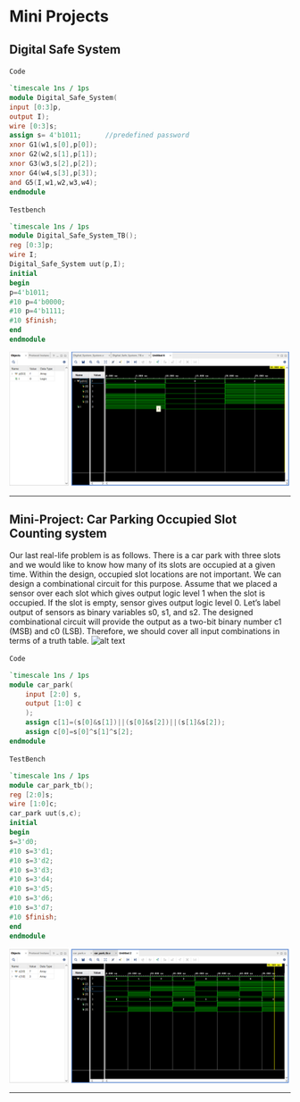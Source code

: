 # Mini Projects

## Digital Safe System
`Code`
```verilog
`timescale 1ns / 1ps
module Digital_Safe_System(
input [0:3]p,
output I);
wire [0:3]s;
assign s= 4'b1011;      //predefined password
xnor G1(w1,s[0],p[0]);
xnor G2(w2,s[1],p[1]);
xnor G3(w3,s[2],p[2]);
xnor G4(w4,s[3],p[3]);
and G5(I,w1,w2,w3,w4);
endmodule
```
`Testbench`
```verilog
`timescale 1ns / 1ps
module Digital_Safe_System_TB();
reg [0:3]p;
wire I;
Digital_Safe_System uut(p,I);
initial
begin
p=4'b1011;
#10 p=4'b0000;
#10 p=4'b1111;
#10 $finish;
end
endmodule
```
![image](images/Day4/Screenshot%202025-05-15%20151856.png)

___

## Mini-Project: Car Parking Occupied Slot Counting system
Our last real-life problem is as follows. There is a car park with three slots and we would like to know how many of its slots are occupied at a given time. Within the design, occupied slot locations are not important. We can design a combinational circuit for this purpose. Assume that we placed a sensor over each slot which gives output logic level 1 when the slot is occupied. If the slot is empty, sensor gives output logic level 0. Let’s label output of sensors as binary variables s0, s1, and s2. The designed combinational circuit will provide the output as a two-bit binary number c1 (MSB) and c0 (LSB). Therefore, we should cover all input combinations in terms of a truth table.
![alt text](image.png)

`Code`
```verilog
`timescale 1ns / 1ps
module car_park(
    input [2:0] s,
    output [1:0] c
    );
    assign c[1]=(s[0]&s[1])||(s[0]&s[2])||(s[1]&s[2]);
    assign c[0]=s[0]^s[1]^s[2];
endmodule
```
`TestBench`
```verilog
`timescale 1ns / 1ps
module car_park_tb();
reg [2:0]s;
wire [1:0]c;
car_park uut(s,c);
initial
begin
s=3'd0;
#10 s=3'd1;
#10 s=3'd2;
#10 s=3'd3;
#10 s=3'd4;
#10 s=3'd5;
#10 s=3'd6;
#10 s=3'd7;
#10 $finish;
end
endmodule
```
![image](images/Day5/Screenshot%202025-05-16%20114516.png)

___

